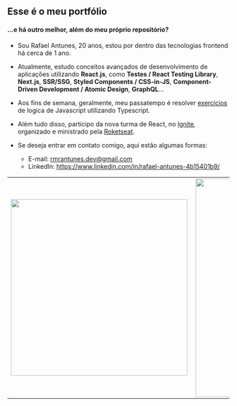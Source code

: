 ## Esse é o meu portfólio
#### ...e há outro melhor, além do meu próprio repositório?

-  Sou Rafael Antunes, 20 anos, estou por dentro das tecnologias frontend há cerca de 1 ano. 

- Atualmente, estudo conceitos avançados de desenvolvimento de aplicações utilizando **React.js**, como **Testes / React Testing Library**, **Next.js**, **SSR/SSG**,  **Styled Components / CSS-in-JS**, **Component-Driven Development / Atomic Design**, **GraphQL**... 

- Aos fins de semana, geralmente, meu passatempo é resolver [exercícios](https://github.com/rmrantunes/exercises) de logica de Javascript utilizando Typescript.

- Além tudo disso, participo da nova turma de React, no [Ignite](https://rocketseat.com.br/ignite), organizado e ministrado pela [Roketseat](https://rocketseat.com.br/).

-  Se deseja entrar em contato comigo, aqui estão algumas formas:
    -  E-mail: rmrantunes.dev@gmail.com 
    -  LinkedIn: https://www.linkedin.com/in/rafael-antunes-4b15401b9/



<center>
  <table>
    <tr>
      <td>
        <img
          width="400px"
          align="left"
          src="https://github-readme-stats.vercel.app/api/top-langs/?username=rmrantunes&layout=compact&theme=dark&show_icons=true&langs_count=6&hide=jupyter%20notebook" 
        />
      </td>
      <td>
        <img
          width="495px"
          align="left"
          src="https://github-readme-stats.vercel.app/api?username=rmrantunes&theme=dark&layout=compact&hide=prs"
        />
      </td>
    <tr>
  </table>
</center>
